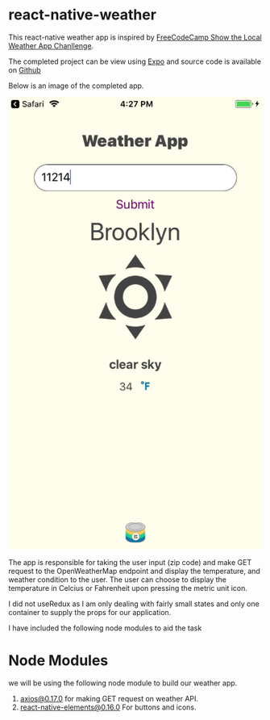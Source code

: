 # react-native-weather
This react-native weather app is inspired by [FreeCodeCamp Show the Local Weather App Chanllenge](https://www.freecodecamp.org/challenges/show-the-local-weather "FreeCodeCamp Show the Local Weather App Challenge").

The completed project can be view using [Expo](https://expo.io/@tomsoup/weather-app "Link to Expo") and source code is available on   [Github](https://github.com/tomsoup/react-native-weather "Github")

Below is an image of the completed app.

![image](./mockup/completed.png)

The app is responsible for taking the user input (zip code) and make GET request to the OpenWeatherMap endpoint and display the temperature, and weather condition to the user.  The user can choose to display the temperature in Celcius or Fahrenheit upon pressing the metric unit icon.

I did not useRedux as I am only dealing with fairly small states and only one container to supply the props for our application.  

I have included the following node modules to aid the task

# Node Modules

we will be using the following node module to build our weather app.
1.   [axios@0.17.0](https://github.com/axios/axios "Axios") for making GET request on weather API.
2.  [react-native-elements@0.16.0](https://github.com/react-native-training/react-native-elements "React Native Element") For buttons and icons.



